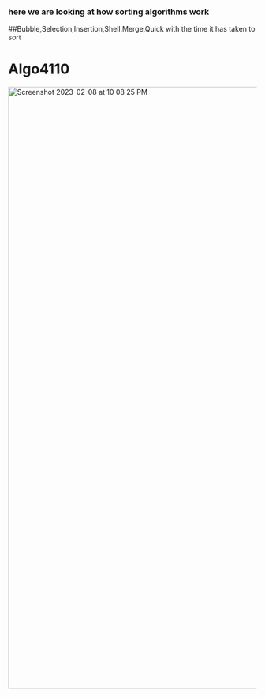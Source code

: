 ### here we are looking at how sorting algorithms work
##Bubble,Selection,Insertion,Shell,Merge,Quick with the time it has taken to sort
# Algo4110
<img width="1220" alt="Screenshot 2023-02-08 at 10 08 25 PM" src="https://user-images.githubusercontent.com/71031732/217716045-49a03dcb-7ba6-42df-9f93-916136c98b8a.png">
